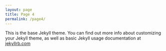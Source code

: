```yaml
---
layout: page
title: Page 4
permalink: /page4/
---
```


This is the base Jekyll theme. You can find out more info about 
customizing your Jekyll theme, as well as basic Jekyll 
usage documentation at [jekyllrb.com](http://jekyllrb.com/)
